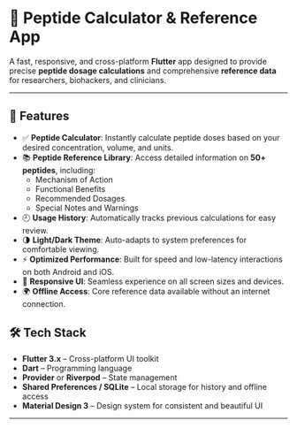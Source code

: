 # 🧪 Peptide Calculator & Reference App

A fast, responsive, and cross-platform **Flutter** app designed to provide precise **peptide dosage calculations** and comprehensive **reference data** for researchers, biohackers, and clinicians.

---

## 🚀 Features

- ✅ **Peptide Calculator**: Instantly calculate peptide doses based on your desired concentration, volume, and units.  
- 📚 **Peptide Reference Library**: Access detailed information on **50+ peptides**, including:
  - Mechanism of Action  
  - Functional Benefits  
  - Recommended Dosages  
  - Special Notes and Warnings  
- 🕘 **Usage History**: Automatically tracks previous calculations for easy review.  
- 🌗 **Light/Dark Theme**: Auto-adapts to system preferences for comfortable viewing.  
- ⚡ **Optimized Performance**: Built for speed and low-latency interactions on both Android and iOS.  
- 📱 **Responsive UI**: Seamless experience on all screen sizes and devices.  
- 🌍 **Offline Access**: Core reference data available without an internet connection.  



## 🛠 Tech Stack

- **Flutter 3.x** – Cross-platform UI toolkit  
- **Dart** – Programming language  
- **Provider** or **Riverpod** – State management  
- **Shared Preferences / SQLite** – Local storage for history and offline access  
- **Material Design 3** – Design system for consistent and beautiful UI  

---

